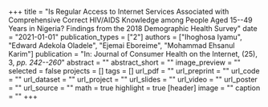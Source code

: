 +++
title = "Is Regular Access to Internet Services Associated with Comprehensive Correct HIV/AIDS Knowledge among People Aged 15--49 Years in Nigeria? Findings from the 2018 Demographic Health Survey"
date = "2021-01-01"
publication_types = ["2"]
authors = ["Ihoghosa Iyamu", "Edward Adekola Oladele", "Ejemai Eboreime", "Mohammad Ehsanul Karim"]
publication = "In: Journal of Consumer Health on the Internet, (25), 3, _pp. 242--260_"
abstract = ""
abstract_short = ""
image_preview = ""
selected = false
projects = []
tags = []
url_pdf = ""
url_preprint = ""
url_code = ""
url_dataset = ""
url_project = ""
url_slides = ""
url_video = ""
url_poster = ""
url_source = ""
math = true
highlight = true
[header]
image = ""
caption = ""
+++
